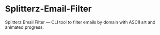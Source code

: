 # Splitterz-Email-Filter
Splitterz Email Filter — CLI tool to filter emails by domain with ASCII art and animated progress.

